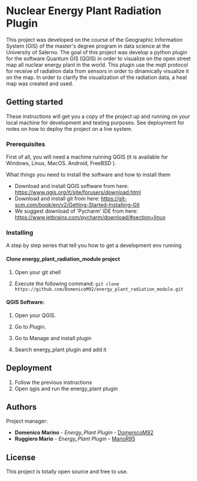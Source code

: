 # Nuclear Energy Plant Radiation Plugin

This project was developed on the course of the Geographic Information System (GIS) of the master's degree program in data science at the University of Salerno. The goal of this project was develop a python plugin for the software Quantum GIS (QGIS) in order to visualize on the open street map all nuclear energy plant in the world. This plugin use the mqtt protocol for receive of radiation data from sensors in order to dinamically visualize it on the map. In order to clarify the visualization of the radiation data, a heat map was created and used.


## Getting started

These instructions will get you a copy of the project up and running on your local machine for development and testing purposes. See 
deployment for notes on how to deploy the project on a live system.


### Prerequisites
First of all, you will need a machine running QGIS (it is available for Windows, Linux, MacOS. Android, FreeBSD ).

What things you need to install the software and how to install them

*	Download and install QGIS software from here: https://www.qgis.org/it/site/forusers/download.html
*	Download and install git from here: https://git-scm.com/book/en/v2/Getting-Started-Installing-Git
*	We suggest download of 'Pycharm' IDE from here: https://www.jetbrains.com/pycharm/download/#section=linux



### Installing

A step by step series that tell you how to get a development env running

#### Clone energy_plant_radiation_module project ####

1. Open your git shell

2. Execute the following command: `git clone https://github.com/DomenicoM92/energy_plant_radiation_module.git`

#### QGIS Software: ####

1.	Open your QGIS.

2.	Go to Plugin.

3.	Go to Manage and install plugin

4.	Search energy_plant plugin and add it

## Deployment
1.	Follow the previous instructions
2.	Open qgis and run the energy_plant plugin


## Authors

Project manager: 
* **Domenico Marino** - *Energy_Plant Plugin* - [DomenicoM92](https://github.com/DomenicoM92)
* **Ruggiero Mario** - *Energy_Plant Plugin* - [MarioR95](https://github.com/MarioR95)

## License

This project is totally open source and free to use.
